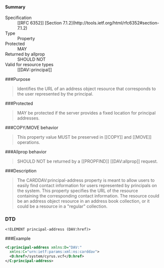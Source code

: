 <!-- --- title: urn:ietf:params:xml:ns:carddav:principal-address -->

<div id="summary-box" markdown="1">
<h4>Summary</h4>

<dl>
<dt>Specification</dt>
<!-- insert the RFC number and the link to the original specification of this property -->
<dd markdown="1">[[RFC 6352]]
[Section 7.1.2](http://tools.ietf.org/html/rfc6352#section-7.1.2)
</dd>
<dt>Type</dt>
<dd markdown="1">Property
</dd>
<dt>Protected</dt>
<dd markdown="1">MAY
</dd>
<dt>Returned by allprop</dt>
<dd markdown="1">SHOULD NOT
</dd>
<dt>Valid for resource types</dt>
<dd markdown="1">[[DAV::principal]]
</dd>
</dl>

</div>

<!-- below is a list of common sections for property definitions. Adjust the list as needed. Don't forget to block-quote any text that's copied from the RFC -->

###Purpose
> Identifies the URL of an address object resource that corresponds to the user represented by the principal.

###Protected
> MAY be protected if the server provides a fixed location for principal addresses.

###COPY/MOVE behavior
> This property value MUST be preserved in [[COPY]] and [[MOVE]] operations.

###Allprop behavior
> SHOULD NOT be returned by a [[PROPFIND]] [[DAV:allprop]] request.

###Description
> The CARDDAV:principal-address property is meant to allow users to easily find contact information for users represented by principals on the system. This property specifies the URL of the resource containing the corresponding contact information. The resource could be an address object resource in  an address book collection, or it could be a resource in a "regular" collection.

### DTD
> 
```
<!ELEMENT principal-address (DAV:href)>
```

###Example
> 
>
```xml
<C:principal-address xmlns:D="DAV:"
  xmlns:C="urn:ietf:params:xml:ns:carddav">
  <D:href>/system/cyrus.vcf</D:href>
</C:principal-address>
```
